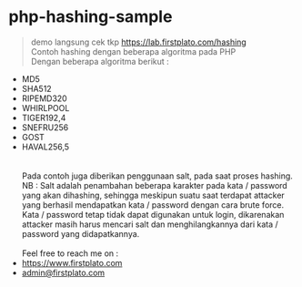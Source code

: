 # php-hashing-sample
> demo langsung cek tkp https://lab.firstplato.com/hashing
<br> Contoh hashing dengan beberapa algoritma pada PHP
<br> Dengan beberapa algoritma berikut :
- MD5	
- SHA512	
- RIPEMD320	
- WHIRLPOOL	
- TIGER192,4	
- SNEFRU256	
- GOST	
- HAVAL256,5	
<br><br> Pada contoh juga diberikan penggunaan salt, pada saat proses hashing. 
<br> NB : Salt adalah penambahan beberapa karakter pada kata / password yang akan dihashing, sehingga meskipun suatu saat terdapat attacker yang berhasil mendapatkan kata / password dengan cara brute force. Kata / password tetap tidak dapat digunakan untuk login, dikarenakan attacker masih harus mencari salt dan menghilangkannya dari kata / password yang didapatkannya.
<br><br>
Feel free to reach me on :
- https://www.firstplato.com
- admin@firstplato.com
